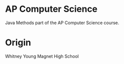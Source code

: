 
# AP Computer Science

Java Methods part of the AP Computer Science course.

# Origin

Whitney Young Magnet High School

